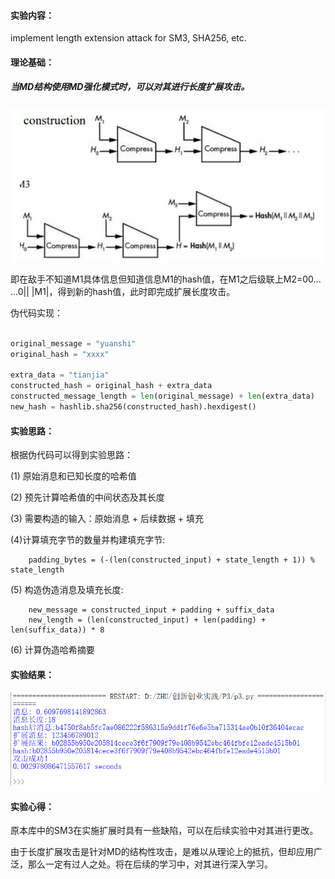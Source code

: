 #### 实验内容：
implement length extension attack for SM3, SHA256, etc.
#### 理论基础：
##### 当MD结构使用MD强化模式时，可以对其进行长度扩展攻击。

![images](https://github.com/Azzzting/homework-group-48/blob/main/Project3/img/2.png)

即在敌手不知道M1具体信息但知道信息M1的hash值，在M1之后级联上M2=00... ...0|| |M1|，得到新的hash值，此时即完成扩展长度攻击。

伪代码实现：
```python

original_message = "yuanshi"
original_hash = "xxxx" 

extra_data = "tianjia"
constructed_hash = original_hash + extra_data
constructed_message_length = len(original_message) + len(extra_data)
new_hash = hashlib.sha256(constructed_hash).hexdigest()
```

#### 实验思路：
根据伪代码可以得到实验思路：

(1) 原始消息和已知长度的哈希值

(2) 预先计算哈希值的中间状态及其长度

(3) 需要构造的输入：原始消息 + 后续数据 + 填充

(4)计算填充字节的数量并构建填充字节: 

        padding_bytes = (-(len(constructed_input) + state_length + 1)) % state_length

(5) 构造伪造消息及填充长度:

        new_message = constructed_input + padding + suffix_data
        new_length = (len(constructed_input) + len(padding) + len(suffix_data)) * 8

(6) 计算伪造哈希摘要
#### 实验结果：
![images](https://github.com/Azzzting/homework-group-48/blob/main/Project3/img/1.png)
#### 实验心得：
原本库中的SM3在实施扩展时具有一些缺陷，可以在后续实验中对其进行更改。

由于长度扩展攻击是针对MD的结构性攻击，是难以从理论上的抵抗，但却应用广泛，那么一定有过人之处。将在后续的学习中，对其进行深入学习。

